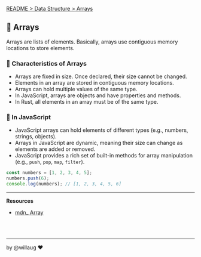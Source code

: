 [README > Data Structure > Arrays](../README.md)

## 🚌 Arrays
Arrays are lists of elements. Basically, arrays use contiguous memory locations to store elements.

### 📌 Characteristics of Arrays
- Arrays are fixed in size. Once declared, their size cannot be changed.
- Elements in an array are stored in contiguous memory locations.
- Arrays can hold multiple values of the same type.
- In JavaScript, arrays are objects and have properties and methods.
- In Rust, all elements in an array must be of the same type.

### 💛 In JavaScript
- JavaScript arrays can hold elements of different types (e.g., numbers, strings, objects).
- Arrays in JavaScript are dynamic, meaning their size can change as elements are added or removed.
- JavaScript provides a rich set of built-in methods for array manipulation (e.g., `push`, `pop`, `map`, `filter`).

```js
const numbers = [1, 2, 3, 4, 5];
numbers.push(6);
console.log(numbers); // [1, 2, 3, 4, 5, 6]
```

---
**Resources**
- [mdn_ Array](https://developer.mozilla.org/en-US/docs/Web/JavaScript/Reference/Global_Objects/Array)

<br>
<br>

---

by @willaug ❤️
